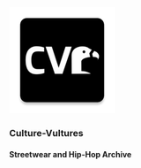 ![Logo](/app/src/main/res/mipmap-xxxhdpi/ic_launcher.png)
### Culture-Vultures 
#### Streetwear and Hip-Hop Archive
